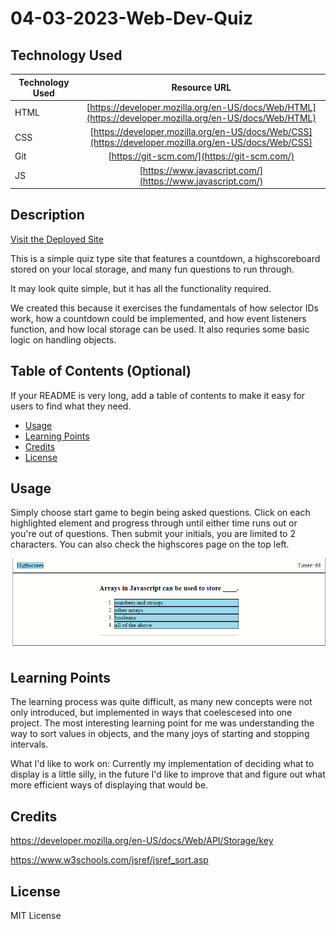 # 04-03-2023-Web-Dev-Quiz

## Technology Used

| Technology Used         | Resource URL           |
| ------------- |:-------------:|
| HTML    | [https://developer.mozilla.org/en-US/docs/Web/HTML](https://developer.mozilla.org/en-US/docs/Web/HTML) |
| CSS     | [https://developer.mozilla.org/en-US/docs/Web/CSS](https://developer.mozilla.org/en-US/docs/Web/CSS)      |
| Git | [https://git-scm.com/](https://git-scm.com/)     |
| JS  | [https://www.javascript.com/](https://www.javascript.com/)     |

## Description

[Visit the Deployed Site](https://dann-lam.github.io/04-02-2023-Quiz-Homework/)

This is a simple quiz type site that features a countdown, a highscoreboard stored on your local storage, and many fun questions to run through.

It may look quite simple, but it has all the functionality required.

We created this because it exercises the fundamentals of how selector IDs work, how a countdown could be implemented, and how event listeners function, and how local storage can be used. It also requries some basic logic on handling objects.


## Table of Contents (Optional)

If your README is very long, add a table of contents to make it easy for users to find what they need.


* [Usage](#usage)
* [Learning Points](#learning-points)
* [Credits](#credits)
* [License](#license)


## Usage

Simply choose start game to begin being asked questions.
Click on each highlighted element and progress through until either time runs out or you're out of questions. Then submit your initials, you are limited to 2 characters.
You can also check the highscores page on the top left.



![Image of Application](https://raw.githubusercontent.com/dann-lam/04-02-2023-Quiz-Homework/main/Assets/screenshots/screenshot.png)



## Learning Points


The learning process was quite difficult, as many new concepts were not only introduced, but implemented in ways that coelescesed into one project. The most interesting learning point for me was understanding the way to sort values in objects, and the many joys of starting and stopping intervals.

What I'd like to work on: Currently my implementation of deciding what to display is a little silly, in the future I'd like to improve that and figure out what more efficient ways of displaying that would be.


## Credits

https://developer.mozilla.org/en-US/docs/Web/API/Storage/key

https://www.w3schools.com/jsref/jsref_sort.asp

## License

MIT License
